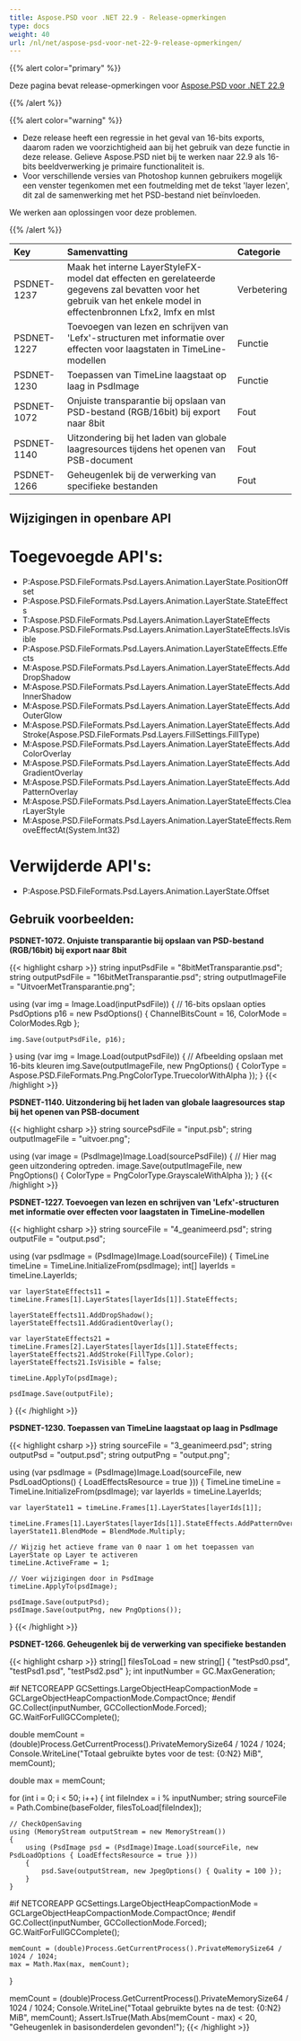 ```yaml
---
title: Aspose.PSD voor .NET 22.9 - Release-opmerkingen
type: docs
weight: 40
url: /nl/net/aspose-psd-voor-net-22-9-release-opmerkingen/
---
```


{{% alert color="primary" %}}

Deze pagina bevat release-opmerkingen voor [Aspose.PSD voor .NET 22.9](https://www.nuget.org/packages/Aspose.PSD/)

{{% /alert %}}

{{% alert color="warning" %}}

- Deze release heeft een regressie in het geval van 16-bits exports, daarom raden we voorzichtigheid aan bij het gebruik van deze functie in deze release. Gelieve Aspose.PSD niet bij te werken naar 22.9 als 16-bits beeldverwerking je primaire functionaliteit is.
- Voor verschillende versies van Photoshop kunnen gebruikers mogelijk een venster tegenkomen met een foutmelding met de tekst 'layer lezen', dit zal de samenwerking met het PSD-bestand niet beïnvloeden.

We werken aan oplossingen voor deze problemen.

{{% /alert %}}

|**Key**|**Samenvatting**|**Categorie**|
| :- | :- | :- |
|PSDNET-1237|Maak het interne LayerStyleFX-model dat effecten en gerelateerde gegevens zal bevatten voor het gebruik van het enkele model in effectenbronnen Lfx2, lmfx en mlst|Verbetering|
|PSDNET-1227|Toevoegen van lezen en schrijven van 'Lefx'-structuren met informatie over effecten voor laagstaten in TimeLine-modellen|Functie|
|PSDNET-1230|Toepassen van TimeLine laagstaat op laag in PsdImage|Functie|
|PSDNET-1072|Onjuiste transparantie bij opslaan van PSD-bestand (RGB/16bit) bij export naar 8bit|Fout|
|PSDNET-1140|Uitzondering bij het laden van globale laagresources tijdens het openen van PSB-document|Fout|
|PSDNET-1266|Geheugenlek bij de verwerking van specifieke bestanden|Fout|


## **Wijzigingen in openbare API**

# **Toegevoegde API's:**
- P:Aspose.PSD.FileFormats.Psd.Layers.Animation.LayerState.PositionOffset
- P:Aspose.PSD.FileFormats.Psd.Layers.Animation.LayerState.StateEffects
- T:Aspose.PSD.FileFormats.Psd.Layers.Animation.LayerStateEffects
- P:Aspose.PSD.FileFormats.Psd.Layers.Animation.LayerStateEffects.IsVisible
- P:Aspose.PSD.FileFormats.Psd.Layers.Animation.LayerStateEffects.Effects
- M:Aspose.PSD.FileFormats.Psd.Layers.Animation.LayerStateEffects.AddDropShadow
- M:Aspose.PSD.FileFormats.Psd.Layers.Animation.LayerStateEffects.AddInnerShadow
- M:Aspose.PSD.FileFormats.Psd.Layers.Animation.LayerStateEffects.AddOuterGlow
- M:Aspose.PSD.FileFormats.Psd.Layers.Animation.LayerStateEffects.AddStroke(Aspose.PSD.FileFormats.Psd.Layers.FillSettings.FillType)
- M:Aspose.PSD.FileFormats.Psd.Layers.Animation.LayerStateEffects.AddColorOverlay
- M:Aspose.PSD.FileFormats.Psd.Layers.Animation.LayerStateEffects.AddGradientOverlay
- M:Aspose.PSD.FileFormats.Psd.Layers.Animation.LayerStateEffects.AddPatternOverlay
- M:Aspose.PSD.FileFormats.Psd.Layers.Animation.LayerStateEffects.ClearLayerStyle
- M:Aspose.PSD.FileFormats.Psd.Layers.Animation.LayerStateEffects.RemoveEffectAt(System.Int32)


# **Verwijderde API's:**
- P:Aspose.PSD.FileFormats.Psd.Layers.Animation.LayerState.Offset


## **Gebruik voorbeelden:**

**PSDNET-1072. Onjuiste transparantie bij opslaan van PSD-bestand (RGB/16bit) bij export naar 8bit**

{{< highlight csharp >}}
string inputPsdFile    = "8bitMetTransparantie.psd";
string outputPsdFile   = "16bitMetTransparantie.psd";
string outputImageFile = "UitvoerMetTransparantie.png";

using (var img = Image.Load(inputPsdFile))
{
    // 16-bits opslaan opties
    PsdOptions p16 = new PsdOptions() { ChannelBitsCount = 16, ColorMode = ColorModes.Rgb };

    img.Save(outputPsdFile, p16);
}
using (var img = Image.Load(outputPsdFile))
{
    // Afbeelding opslaan met 16-bits kleuren
    img.Save(outputImageFile, new PngOptions() { ColorType = Aspose.PSD.FileFormats.Png.PngColorType.TruecolorWithAlpha });
}
{{< /highlight >}}

**PSDNET-1140. Uitzondering bij het laden van globale laagresources stap bij het openen van PSB-document**

{{< highlight csharp >}}
string sourcePsdFile = "input.psb";
string outputImageFile = "uitvoer.png";

using (var image = (PsdImage)Image.Load(sourcePsdFile))
{
    // Hier mag geen uitzondering optreden.
    image.Save(outputImageFile, new PngOptions() { ColorType = PngColorType.GrayscaleWithAlpha });
}
{{< /highlight >}}

**PSDNET-1227. Toevoegen van lezen en schrijven van 'Lefx'-structuren met informatie over effecten voor laagstaten in TimeLine-modellen**

{{< highlight csharp >}}
string sourceFile = "4_geanimeerd.psd";
string outputFile = "output.psd";

using (var psdImage = (PsdImage)Image.Load(sourceFile))
{
    TimeLine timeLine = TimeLine.InitializeFrom(psdImage);
    int[] layerIds = timeLine.LayerIds;

    var layerStateEffects11 = timeLine.Frames[1].LayerStates[layerIds[1]].StateEffects;

    layerStateEffects11.AddDropShadow();
    layerStateEffects11.AddGradientOverlay();

    var layerStateEffects21 = timeLine.Frames[2].LayerStates[layerIds[1]].StateEffects;
    layerStateEffects21.AddStroke(FillType.Color);
    layerStateEffects21.IsVisible = false;

    timeLine.ApplyTo(psdImage);

    psdImage.Save(outputFile);
}
{{< /highlight >}}

**PSDNET-1230. Toepassen van TimeLine laagstaat op laag in PsdImage**

{{< highlight csharp >}}
string sourceFile = "3_geanimeerd.psd";
string outputPsd = "output.psd";
string outputPng = "output.png";

using (var psdImage = (PsdImage)Image.Load(sourceFile, new PsdLoadOptions() { LoadEffectsResource = true }))
{
    TimeLine timeLine = TimeLine.InitializeFrom(psdImage);
    var layerIds = timeLine.LayerIds;

    var layerState11 = timeLine.Frames[1].LayerStates[layerIds[1]];

    timeLine.Frames[1].LayerStates[layerIds[1]].StateEffects.AddPatternOverlay();
    layerState11.BlendMode = BlendMode.Multiply;

    // Wijzig het actieve frame van 0 naar 1 om het toepassen van LayerState op Layer te activeren
    timeLine.ActiveFrame = 1;

    // Voer wijzigingen door in PsdImage
    timeLine.ApplyTo(psdImage);

    psdImage.Save(outputPsd);
    psdImage.Save(outputPng, new PngOptions());
}
{{< /highlight >}}

**PSDNET-1266. Geheugenlek bij de verwerking van specifieke bestanden**

{{< highlight csharp >}}
string[] filesToLoad = new string[] { "testPsd0.psd", "testPsd1.psd", "testPsd2.psd" };
int inputNumber = GC.MaxGeneration;

#if NETCOREAPP
GCSettings.LargeObjectHeapCompactionMode = GCLargeObjectHeapCompactionMode.CompactOnce;
#endif
GC.Collect(inputNumber, GCCollectionMode.Forced);
GC.WaitForFullGCComplete();

double memCount = (double)Process.GetCurrentProcess().PrivateMemorySize64 / 1024 / 1024;
Console.WriteLine("Totaal gebruikte bytes voor de test: {0:N2} MiB", memCount);

double max = memCount;

for (int i = 0; i < 50; i++)
{
    int fileIndex = i % inputNumber;
    string sourceFile = Path.Combine(baseFolder, filesToLoad[fileIndex]);

    // CheckOpenSaving
    using (MemoryStream outputStream = new MemoryStream())
    {
        using (PsdImage psd = (PsdImage)Image.Load(sourceFile, new PsdLoadOptions { LoadEffectsResource = true }))
        {
            psd.Save(outputStream, new JpegOptions() { Quality = 100 });
        }
    }

#if NETCOREAPP
    GCSettings.LargeObjectHeapCompactionMode = GCLargeObjectHeapCompactionMode.CompactOnce;
#endif
    GC.Collect(inputNumber, GCCollectionMode.Forced);
    GC.WaitForFullGCComplete();

    memCount = (double)Process.GetCurrentProcess().PrivateMemorySize64 / 1024 / 1024;
    max = Math.Max(max, memCount);
}

memCount = (double)Process.GetCurrentProcess().PrivateMemorySize64 / 1024 / 1024;
Console.WriteLine("Totaal gebruikte bytes na de test: {0:N2} MiB", memCount);
Assert.IsTrue(Math.Abs(memCount - max) < 20, "Geheugenlek in basisonderdelen gevonden!");
{{< /highlight >}}
